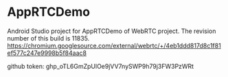 # AppRTCDemo

Android Studio project for AppRTCDemo of WebRTC project. The revision number of this build is 11835.
https://chromium.googlesource.com/external/webrtc/+/4eb1ddd817d8c1f81ef577c247e9998b5f84aac8

github token:
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